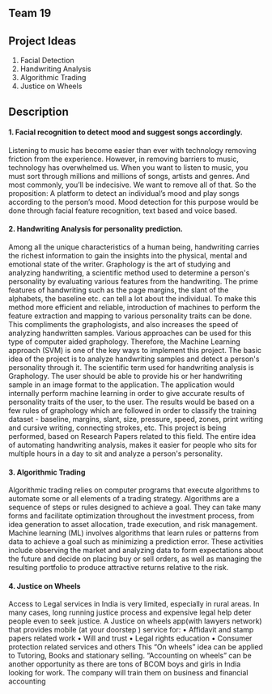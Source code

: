 ## Team 19 

## Project Ideas 

1.	Facial Detection 
2.	Handwriting Analysis
3.	Algorithmic Trading 
4.	Justice on Wheels 


## Description

#### 1.	Facial recognition to detect mood and suggest songs accordingly.

Listening to music has become easier than ever with technology removing friction from the experience. However, in removing barriers to music, technology has overwhelmed us. When you want to listen to music, you must sort through millions and millions of songs, artists and genres. And most commonly, you’ll be indecisive. We want to remove all of that. So the proposition: A platform to detect an individual’s mood and play songs according to the person’s mood. Mood detection for this purpose would be done through facial feature recognition, text based and voice based.

	

#### 2. Handwriting Analysis for personality prediction.

Among all the unique characteristics of a human being, handwriting carries the richest information to gain the insights into the physical, mental and emotional state of the writer. Graphology is the art of studying and analyzing handwriting, a scientific method used to determine a person's personality by evaluating various features from the handwriting.
The prime features of handwriting such as the page margins, the slant of the alphabets, the baseline etc. can tell a lot about the individual. To make this method more efficient and reliable, introduction of machines to perform the feature extraction and mapping to various personality traits can be done.
This compliments the graphologists, and also increases the speed of analyzing handwritten samples. Various approaches can be used for this type of computer aided graphology. Therefore, the Machine Learning approach (SVM) is one of the key ways to implement this project.
The basic idea of the project is to analyze handwriting samples and detect a person's personality through it. The scientific term used for handwriting analysis is Graphology. The user should be able to provide his or her handwriting sample in an image format to the application. The application would internally perform machine learning in order to give accurate results of personality traits of the user, to the user. The results would be based on a few rules of graphology which are followed in order to classify the training dataset - baseline, margins, slant, size, pressure, speed, zones, print writing and cursive writing, connecting strokes, etc.
This project is being performed, based on Research Papers related to this field. The entire idea of automating handwriting analysis, makes it easier for people who sits for multiple hours in a day to sit and analyze a person's personality.


#### 3. Algorithmic Trading 

Algorithmic trading relies on computer programs that execute algorithms to automate some or all elements of a trading strategy. Algorithms are a sequence of steps or rules designed to achieve a goal. They can take many forms and facilitate optimization throughout the investment process, from idea generation to asset allocation, trade execution, and risk management.
Machine learning (ML) involves algorithms that learn rules or patterns from data to achieve a goal such as minimizing a prediction error. These activities include observing the market and analyzing data to form expectations about the future and decide on placing buy or sell orders, as well as managing the resulting portfolio to produce attractive returns relative to the risk.


#### 4. Justice on Wheels 

Access to Legal services in India is very limited, especially in rural areas. In many cases, long running justice process and expensive legal help deter people even to seek justice. A Justice on wheels app(with lawyers network) that provides mobile (at your doorstep ) service for:
•	Affidavit and stamp papers related work
•	Will and trust
•	Legal rights education 
•	Consumer protection related services and others
This “On wheels” idea can be applied to Tutoring, Books and stationary selling.
“Accounting on wheels” can be another opportunity as there are tons of BCOM boys and girls in India looking for work. The company will train them on business and financial accounting
